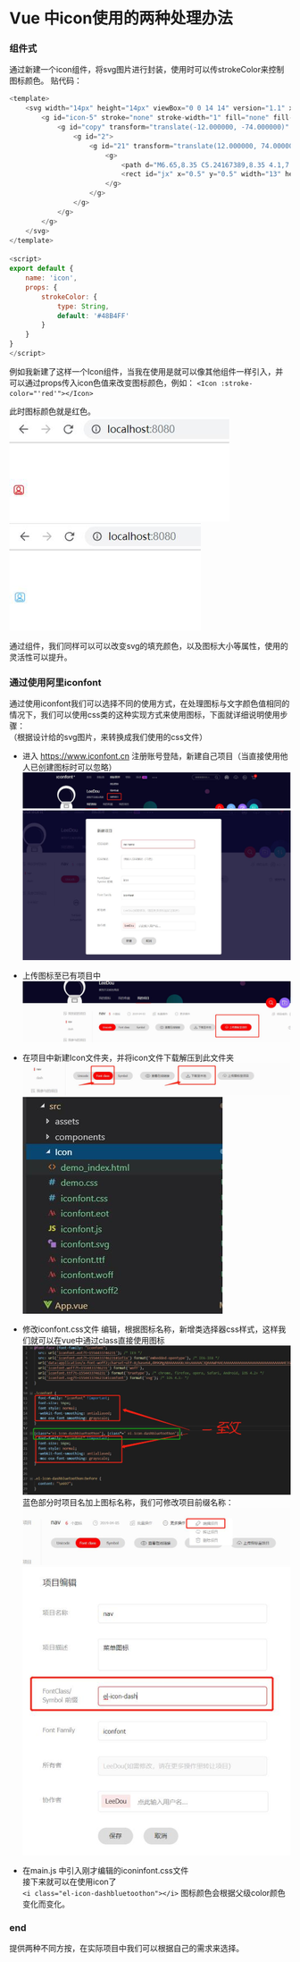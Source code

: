 # Vue 中icon使用的两种处理办法

### 组件式
通过新建一个icon组件，将svg图片进行封装，使用时可以传strokeColor来控制图标颜色。
贴代码：
```js
<template>
    <svg width="14px" height="14px" viewBox="0 0 14 14" version="1.1" xmlns="http://www.w3.org/2000/svg" xmlns:xlink="http://www.w3.org/1999/xlink">
        <g id="icon-5" stroke="none" stroke-width="1" fill="none" fill-rule="evenodd">
            <g id="copy" transform="translate(-12.000000, -74.000000)" :stroke="strokeColor">
                <g id="2">
                    <g id="21" transform="translate(12.000000, 74.000000)">
                        <g>
                            <path d="M6.65,8.35 C5.24167389,8.35 4.1,7.01804713 4.1,5.375 C4.1,3.73195287 5.24167389,2.4 6.65,2.4 C8.05832611,2.4 9.2,3.73195287 9.2,5.375 C9.2,7.01804713 8.05832611,8.35 6.65,8.35 Z M5.8,9.2445343 L5.8,8.35 L7.5,8.35 L7.5,9.22624716 C9.4289839,9.39883416 10.4772634,10.0202243 10.9840973,10.6966309 C11.202327,10.9878742 11.5160011,11.75 10.7863312,11.75 C9.41347147,11.75 8.55202291,11.75 7.07827667,11.75 C5.75681198,11.75 3.96297592,11.75 3.04584047,11.75 C2.12870503,11.75 2.40299693,11.0277245 2.62090454,10.6966309 C3.06451609,10.0225976 4.29906364,9.42491352 5.8,9.2445343 Z" id="合并形状"></path>
                            <rect id="jx" x="0.5" y="0.5" width="13" height="13" rx="3"></rect>
                        </g>
                    </g>
                </g>
            </g>
        </g>
    </svg>
</template>

<script>
export default {
    name: 'icon',
    props: {
        strokeColor: {
            type: String,
            default: '#48B4FF'
        }
    }
}
</script>
```
例如我新建了这样一个Icon组件，当我在使用是就可以像其他组件一样引入，并可以通过props传入icon色值来改变图标颜色，例如：
`<Icon :stroke-color="'red'"></Icon>`

此时图标颜色就是红色。
![cofn](/img/icon1.jpg)
![cofn](/img/icon2.jpg)

通过组件，我们同样可以可以改变svg的填充颜色，以及图标大小等属性，使用的灵活性可以提升。

### 通过使用阿里iconfont
通过使用iconfont我们可以选择不同的使用方式，在处理图标与文字颜色值相同的情况下，我们可以使用css类的这种实现方式来使用图标，下面就详细说明使用步骤：  
（根据设计给的svg图片，来转换成我们使用的css文件）
- 进入 https://www.iconfont.cn 注册账号登陆，新建自己项目（当直接使用他人已创建图标时可以忽略）
![cofn](/img/eIcon1.jpg)
![cofn](/img/eIcon2.jpg)

- 上传图标至已有项目中
![cofn](/img/eIcon3.jpg)

- 在项目中新建Icon文件夹，并将icon文件下载解压到此文件夹
![cofn](/img/eIcon4.jpg)
![cofn](/img/eIcon5.jpg)

- 修改iconfont.css文件
编辑，根据图标名称，新增类选择器css样式，这样我们就可以在vue中通过class直接使用图标
![icon6](/img/eIcon6.jpg)
蓝色部分时项目名加上图标名称，我们可修改项目前缀名称：
![icon6](/img/eIcon7.jpg)
![icon6](/img/eIcon8.jpg)

- 在main.js 中引入刚才编辑的iconinfont.css文件   
接下来就可以在使用icon了   
`<i class="el-icon-dashbluetoothon"></i>`
图标颜色会根据父级color颜色变化而变化。

### end
提供两种不同方按，在实际项目中我们可以根据自己的需求来选择。


